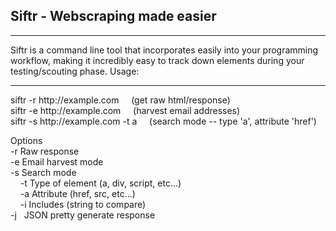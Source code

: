 <h2>Siftr - Webscraping made easier</h2>
<hr />
Siftr is a command line tool that incorporates easily into your programming workflow, making it incredibly easy to track down elements during your testing/scouting phase. 
Usage: <br>
<hr />
siftr -r http://example.com &nbsp; &nbsp; (get raw html/response) <br>
siftr -e http://example.com &nbsp; &nbsp; (harvest email addresses) <br>
siftr -s http://example.com -t a &nbsp; &nbsp; (search mode -- type 'a', attribute 'href')<br>

Options<br>
-r &#09; Raw response <br>
-e &#09; Email harvest mode <br>
-s &#09; Search mode<br>
&nbsp; &nbsp; -t Type of element (a, div, script, etc...)<br>
&nbsp; &nbsp; -a Attribute (href, src, etc...)<br>
&nbsp; &nbsp; -i Includes (string to compare)<br>
-j &nbsp; JSON pretty generate response<br>
